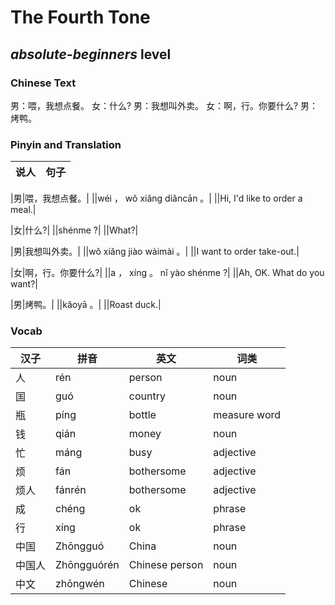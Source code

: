 # The Fourth Tone
## *absolute-beginners* level

### Chinese Text
男：喂，我想点餐。
女：什么?
男：我想叫外卖。
女：啊，行。你要什么?
男：烤鸭。

### Pinyin and Translation
|说人|句子|
|----|----|

|男|喂，我想点餐。|
||wéi ， wǒ xiǎng diǎncān 。|
||Hi, I'd like to order a meal.|

|女|什么?|
||shénme ?|
||What?|

|男|我想叫外卖。|
||wǒ xiǎng jiào wàimài 。|
||I want to order take-out.|

|女|啊，行。你要什么?|
||a ， xíng 。 nǐ yào shénme ?|
||Ah, OK. What do you want?|

|男|烤鸭。|
||kǎoyā 。|
||Roast duck.|
### Vocab
|汉子|拼音|英文|词类|
|----|----|----|----|
|人|rén|person|noun|
|国|guó|country|noun|
|瓶|píng|bottle|measure word|
|钱|qián|money|noun|
|忙|máng|busy|adjective|
|烦|fán|bothersome|adjective|
|烦人|fánrén|bothersome|adjective|
|成|chéng|ok|phrase|
|行|xíng|ok|phrase|
|中国|Zhōngguó|China|noun|
|中国人|Zhōngguórén|Chinese person|noun|
|中文|zhōngwén|Chinese|noun|